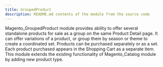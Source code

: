 ```yaml
---
title: GroupedProduct
description: README.md contents of the module from the source code
---
```


Magento_GroupedProduct module provides ability to offer several standalone products for sale as a group on the same Product Detail page.
It can offer variations of a product, or group them by season or theme to create a coordinated set.
Products can be purchased separately or as a set.
Each product purchased appears in the Shopping Cart as a separate item.
This module extends the existing functionality of Magento_Catalog module by adding new product type.

